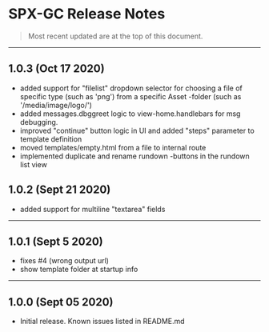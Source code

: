 
# SPX-GC Release Notes
> Most recent updated are at the top of this document.

---



## **1.0.3** (Oct 17 2020)
- added support for "filelist" dropdown selector for choosing a file of specific type (such as 'png') from a specific Asset -folder (such as '/media/image/logo/')
- added messages.dbggreet logic to view-home.handlebars for msg debugging.
- improved "continue" button logic in UI and added "steps" parameter to template definition
- moved templates/empty.html from a file to internal route
- implemented duplicate and rename rundown -buttons in the rundown list view

## **1.0.2** (Sept 21 2020)
- added support for multiline "textarea" fields

---
## **1.0.1** (Sept 5 2020)
- fixes #4 (wrong output url)
- show template folder at startup info

---

## **1.0.0** (Sept 05 2020)
- Initial release. Known issues listed in README.md

